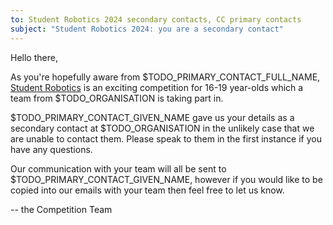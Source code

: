 ```yaml
---
to: Student Robotics 2024 secondary contacts, CC primary contacts
subject: "Student Robotics 2024: you are a secondary contact"
---
```


Hello there,

As you're hopefully aware from $TODO_PRIMARY_CONTACT_FULL_NAME,
[Student Robotics](https://studentrobotics.org) is an exciting competition for
16-19 year-olds which a team from $TODO_ORGANISATION is taking part in.

$TODO_PRIMARY_CONTACT_GIVEN_NAME gave us your details as a secondary contact at
$TODO_ORGANISATION in the unlikely case that we are unable to contact them.
Please speak to them in the first instance if you have any questions.

Our communication with your team will all be sent to
$TODO_PRIMARY_CONTACT_GIVEN_NAME, however if you would like to be copied into
our emails with your team then feel free to let us know.

-- the Competition Team
